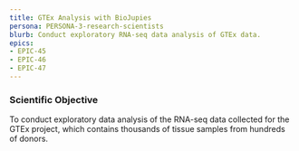 ```yaml
---
title: GTEx Analysis with BioJupies
persona: PERSONA-3-research-scientists
blurb: Conduct exploratory RNA-seq data analysis of GTEx data.
epics:
- EPIC-45
- EPIC-46
- EPIC-47
---
```

### Scientific Objective

To conduct exploratory data analysis of the RNA-seq data collected for the GTEx project, which contains thousands of tissue samples from hundreds of donors.